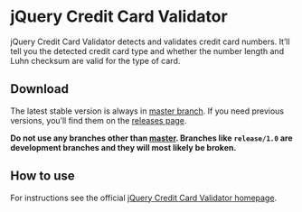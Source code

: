 # jQuery Credit Card Validator

jQuery Credit Card Validator detects and validates credit card numbers. It’ll tell you the detected credit card type and whether the number length and Luhn checksum are valid for the type of card.

## Download

The latest stable version is always in [master branch](https://github.com/tacitknowledge/jquery-creditcardvalidator/tree/master). If you need previous versions, you’ll find them on the [releases page](https://github.com/tacitknowledge/jquery-creditcardvalidator/releases).

**Do not use any branches other than [master](https://github.com/tacitknowledge/jquery-creditcardvalidator/tree/master). Branches like `release/1.0` are development branches and they will most likely be broken.**

## How to use

For instructions see the official [jQuery Credit Card Validator homepage](http://jquerycreditcardvalidator.com/).
